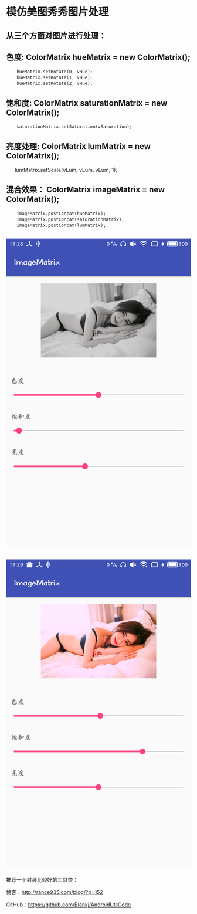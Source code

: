 模仿美图秀秀图片处理
=================
从三个方面对图片进行处理： 
--------------------------------------------
色度:
ColorMatrix hueMatrix = new ColorMatrix();
--------------------------------------------
        hueMatrix.setRotate(0, vHue);
        hueMatrix.setRotate(1, vHue);
        hueMatrix.setRotate(2, vHue);
饱和度:
ColorMatrix saturationMatrix = new ColorMatrix();
--------------------------------------------
        saturationMatrix.setSaturation(vSaturation);
亮度处理:
ColorMatrix lumMatrix = new ColorMatrix();
--------------------------------------------
        lumMatrix.setScale(vLum, vLum, vLum, 1);
        
混合效果：
ColorMatrix imageMatrix = new ColorMatrix();
--------------------------------------------
        imageMatrix.postConcat(hueMatrix);
        imageMatrix.postConcat(saturationMatrix);
        imageMatrix.postConcat(lumMatrix);
        
![image](https://github.com/suhuMM/ImageMatrix/raw/master/image/image_1.png)
--
![image](https://github.com/suhuMM/ImageMatrix/raw/master/image/image_2.png)
--




推荐一个封装比较好的工具类：

博客：http://rance935.com/blog/?p=152

GitHub：https://github.com/Blankj/AndroidUtilCode

